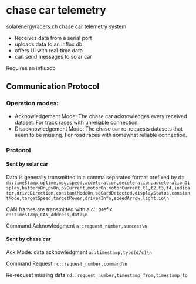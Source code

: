 # chase car telemetry

solarenergyracers.ch chase car telemetry system

- Receives data from a serial port
- uploads data to an influx db
- offers UI with real-time data
- can send messages to solar car

Requires an influxdb

## Communication Protocol
### Operation modes:

- Acknowledgement Mode: The chase car acknowledges every received dataset. For track races with unreliable connection.
- Disacknowledgement Mode: The chase car re-requests datasets that seem to be missing. For road races with somewhat reliable connection.

### Protocol

#### Sent by solar car

Data is generally transmitted in a comma separated format prefixed by d::
`d::timeStamp,uptime,msg,speed,acceleration,deceleration,accelerationDisplay,batteryOn,pvOn,pvCurrent,motorOn,motorCurrent,t1,t2,t3,t4,indicator,driveDirection,constantModeOn,sdCardDetected,displayStatus,constantMode,targetSpeed,targetPower,driverInfo,speedArrow,light,io\n`

CAN frames are transmitted with a c:: prefix
`c::timestamp,CAN_Address,data\n`

Command Acknowledgment
`a::request_number,success\n`

#### Sent by chase car
Ack Mode: data acknowledgment
`a::timestamp,type(d/c)\n`

Command Request
`rc::request_number,command\n`

Re-request missing data
`rd::request_number,timestamp_from,timestamp_to`